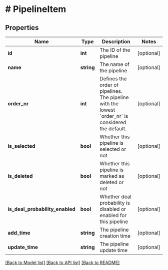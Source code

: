 # # PipelineItem

## Properties

Name | Type | Description | Notes
------------ | ------------- | ------------- | -------------
**id** | **int** | The ID of the pipeline | [optional]
**name** | **string** | The name of the pipeline | [optional]
**order_nr** | **int** | Defines the order of pipelines. The pipeline with the lowest &#x60;order_nr&#x60; is considered the default. | [optional]
**is_selected** | **bool** | Whether this pipeline is selected or not | [optional]
**is_deleted** | **bool** | Whether this pipeline is marked as deleted or not | [optional]
**is_deal_probability_enabled** | **bool** | Whether deal probability is disabled or enabled for this pipeline | [optional]
**add_time** | **string** | The pipeline creation time | [optional]
**update_time** | **string** | The pipeline update time | [optional]

[[Back to Model list]](../../README.md#models) [[Back to API list]](../../README.md#endpoints) [[Back to README]](../../README.md)
